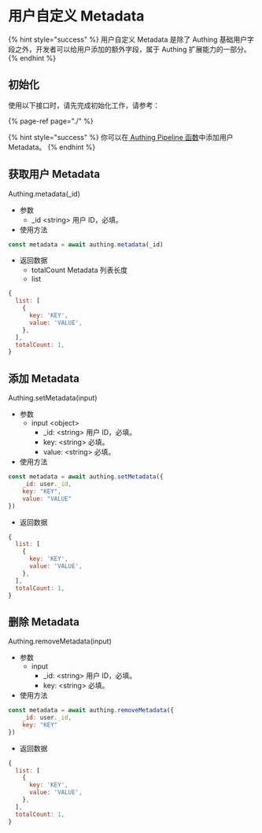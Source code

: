 # 用户自定义 Metadata

{% hint style="success" %}
用户自定义 Metadata 是除了 Authing 基础用户字段之外，开发者可以给用户添加的额外字段，属于 Authing 扩展能力的一部分。
{% endhint %}

## 初始化 <a id="init-sdk"></a>

使用以下接口时，请先完成初始化工作，请参考：

{% page-ref page="./" %}

{% hint style="success" %}
你可以在[ Authing Pipeline 函数](../../extensibility/pipeline/)中添加用户 Metadata。
{% endhint %}

## 获取用户 Metadata <a id="add-metadata"></a>

Authing.metadata\(\_id\)

* 参数
  * \_id &lt;string&gt; 用户 ID，必填。
* 使用方法

```javascript
const metadata = await authing.metadata(_id)
```

* 返回数据
  * totalCount  Metadata 列表长度
  * list 

```javascript
{
  list: [
    {
      key: 'KEY',
      value: 'VALUE',
    },
  ],
  totalCount: 1,
}
```

## 添加 Metadata <a id="add-metadata"></a>

Authing.setMetadata\(input\)

* 参数
  * input &lt;object&gt;
    * \_id: &lt;string&gt; 用户 ID，必填。
    * key: &lt;string&gt;  必填。
    * value: &lt;string&gt; 必填。
* 使用方法

```javascript
const metadata = await authing.setMetadata({
    _id: user._id,
    key: "KEY",
    value: "VALUE"
})
```

* 返回数据

```javascript
{
  list: [
    {
      key: 'KEY',
      value: 'VALUE',
    },
  ],
  totalCount: 1,
}
```

## 删除 Metadata <a id="remove-metadata"></a>

Authing.removeMetadata\(input\)

* 参数
  * input
    * \_id: &lt;string&gt; 用户 ID，必填。
    * key: &lt;string&gt; 必填。
* 使用方法

```javascript
const metadata = await authing.removeMetadata({
    _id: user._id,
    key: "KEY"
})
```

* 返回数据

```javascript
{
  list: [
    {
      key: 'KEY',
      value: 'VALUE',
    },
  ],
  totalCount: 1,
}
```

